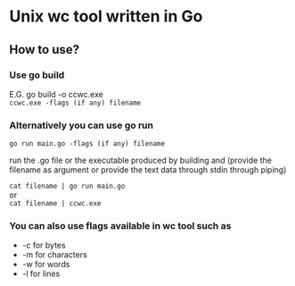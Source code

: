 # Unix wc tool written in Go

## How to use?

### Use go build

E.G. go build -o ccwc.exe \
`ccwc.exe -flags (if any) filename`

### Alternatively you can use go run
`go run main.go -flags (if any) filename`

run the .go file or the executable produced by building and (provide the filename as argument or provide the text data through stdin through piping)

`cat filename | go run main.go` \
or \
`cat filename | ccwc.exe`

### You can also use flags available in wc tool such as
- -c for bytes
- -m for characters
- -w for words
- -l for lines